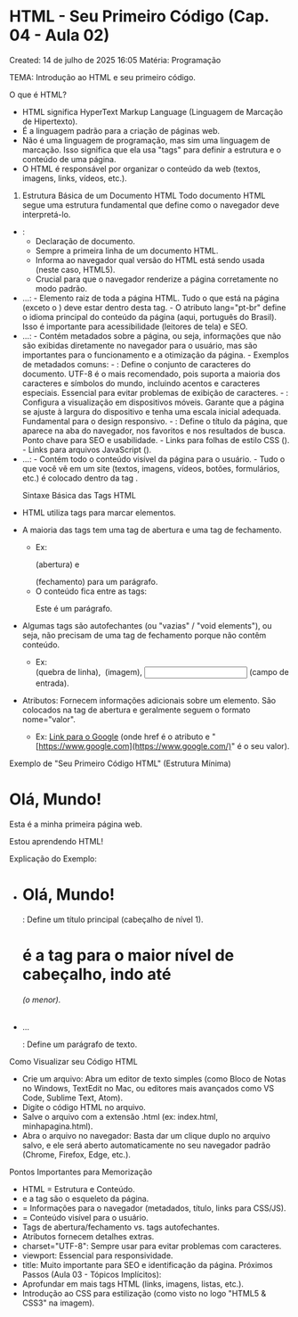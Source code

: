 # HTML - Seu Primeiro Código (Cap. 04 - Aula 02)

Created: 14 de julho de 2025 16:05
Matéria: Programação

TEMA: Introdução ao HTML e seu primeiro código.

  O que é HTML?

- HTML significa HyperText Markup Language (Linguagem de Marcação de Hipertexto).
- É a linguagem padrão para a criação de páginas web.
- Não é uma linguagem de programação, mas sim uma linguagem de marcação. Isso significa que ela usa "tags" para definir a estrutura e o conteúdo de uma página.
- O HTML é responsável por organizar o conteúdo da web (textos, imagens, links, vídeos, etc.).
1. Estrutura Básica de um Documento HTML
Todo documento HTML segue uma estrutura fundamental que define como o navegador deve interpretá-lo.
- <!DOCTYPE html>:
    - Declaração de documento.
    - Sempre a primeira linha de um documento HTML.
    - Informa ao navegador qual versão do HTML está sendo usada (neste caso, HTML5).
    - Crucial para que o navegador renderize a página corretamente no modo padrão.
- <html lang="pt-br">...</html>:
    - Elemento raiz de toda a página HTML. Tudo o que está na página (exceto o <!DOCTYPE>) deve estar dentro desta tag.
    - O atributo lang="pt-br" define o idioma principal do conteúdo da página (aqui, português do Brasil). Isso é importante para acessibilidade (leitores de tela) e SEO.
- <head>...</head>:
    - Contém metadados sobre a página, ou seja, informações que não são exibidas diretamente no navegador para o usuário, mas são importantes para o funcionamento e a otimização da página.
    - Exemplos de metadados comuns:
        - <meta charset="UTF-8">: Define o conjunto de caracteres do documento. UTF-8 é o mais recomendado, pois suporta a maioria dos caracteres e símbolos do mundo, incluindo acentos e caracteres especiais. Essencial para evitar problemas de exibição de caracteres.
        - <meta name="viewport" content="width=device-width, initial-scale=1.0">: Configura a visualização em dispositivos móveis. Garante que a página se ajuste à largura do dispositivo e tenha uma escala inicial adequada. Fundamental para o design responsivo.
        - <title>...</title>: Define o título da página, que aparece na aba do navegador, nos favoritos e nos resultados de busca. Ponto chave para SEO e usabilidade.
        - Links para folhas de estilo CSS (<link rel="stylesheet" href="style.css">).
        - Links para arquivos JavaScript (<script src="script.js"></script>).
- <body>...</body>:
    - Contém todo o conteúdo visível da página para o usuário.
    - Tudo o que você vê em um site (textos, imagens, vídeos, botões, formulários, etc.) é colocado dentro da tag <body>.
    

  Sintaxe Básica das Tags HTML

- HTML utiliza tags para marcar elementos.
- A maioria das tags tem uma tag de abertura e uma tag de fechamento.
    - Ex: <p> (abertura) e </p> (fechamento) para um parágrafo.
    - O conteúdo fica entre as tags: <p>Este é um parágrafo.</p>
- Algumas tags são autofechantes (ou "vazias" / "void elements"), ou seja, não precisam de uma tag de fechamento porque não contêm conteúdo.
    - Ex: <br> (quebra de linha), <img> (imagem), <input> (campo de entrada).
- Atributos: Fornecem informações adicionais sobre um elemento. São colocados na tag de abertura e geralmente seguem o formato nome="valor".
    - Ex: <a href="[https://www.google.com](https://www.google.com/)">Link para o Google</a> (onde href é o atributo e "[https://www.google.com](https://www.google.com/)" é o seu valor).
    

Exemplo de "Seu Primeiro Código HTML" (Estrutura Mínima)
<!DOCTYPE html>
<html lang="pt-br">
<head>
<meta charset="UTF-8">
<meta name="viewport" content="width=device-width, initial-scale=1.0">
<title>Minha Primeira Página HTML</title>
</head>
<body>
<h1>Olá, Mundo!</h1>
<p>Esta é a minha primeira página web.</p>
<p>Estou aprendendo HTML!</p>
</body>
</html>

Explicação do Exemplo:

- <h1>Olá, Mundo!</h1>: Define um título principal (cabeçalho de nível 1). <h1> é a tag para o maior nível de cabeçalho, indo até <h6> (o menor).
- <p>...</p>: Define um parágrafo de texto.

 Como Visualizar seu Código HTML

- Crie um arquivo: Abra um editor de texto simples (como Bloco de Notas no Windows, TextEdit no Mac, ou editores mais avançados como VS Code, Sublime Text, Atom).
- Digite o código HTML no arquivo.
- Salve o arquivo com a extensão .html (ex: index.html, minhapagina.html).
- Abra o arquivo no navegador: Basta dar um clique duplo no arquivo salvo, e ele será aberto automaticamente no seu navegador padrão (Chrome, Firefox, Edge, etc.).

 Pontos Importantes para Memorização

- HTML = Estrutura e Conteúdo.
- <!DOCTYPE html> e a tag <html> são o esqueleto da página.
- <head> = Informações para o navegador (metadados, título, links para CSS/JS).
- <body> = Conteúdo visível para o usuário.
- Tags de abertura/fechamento vs. tags autofechantes.
- Atributos fornecem detalhes extras.
- charset="UTF-8": Sempre usar para evitar problemas com caracteres.
- viewport: Essencial para responsividade.
- title: Muito importante para SEO e identificação da página.
Próximos Passos (Aula 03 - Tópicos Implícitos):
- Aprofundar em mais tags HTML (links, imagens, listas, etc.).
- Introdução ao CSS para estilização (como visto no logo "HTML5 & CSS3" na imagem).